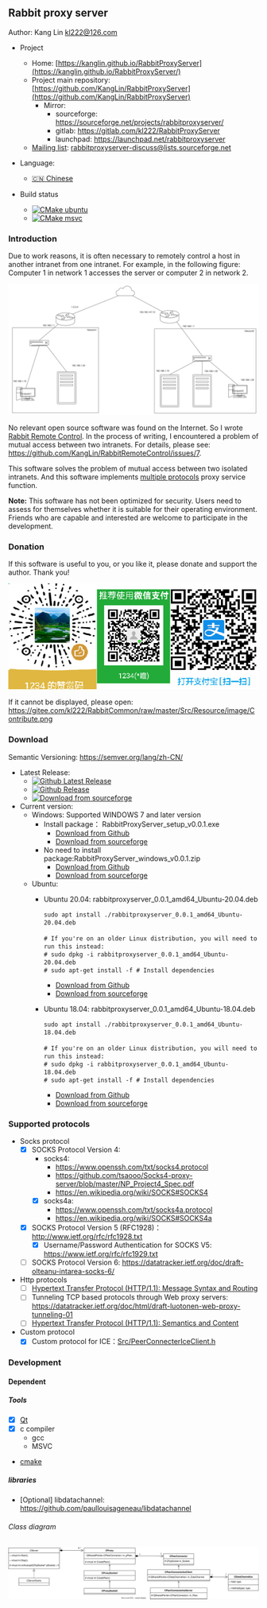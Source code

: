 ## Rabbit proxy server

Author: Kang Lin <kl222@126.com>

- Project
  + Home: [https://kanglin.github.io/RabbitProxyServer](https://kanglin.github.io/RabbitProxyServer/)
  + Project main repository: [https://github.com/KangLin/RabbitProxyServer](https://github.com/KangLin/RabbitProxyServer)
    - Mirror:
      + sourceforge: https://sourceforge.net/projects/rabbitproxyserver/
      + gitlab: https://gitlab.com/kl222/RabbitProxyServer
      + launchpad: https://launchpad.net/rabbitproxyserver
  + [Mailing list](https://sourceforge.net/p/rabbitproxyserver/mailman/): <rabbitproxyserver-discuss@lists.sourceforge.net>

- Language:
  + [:cn: Chinese](README_zh_CN.md)
  
- Build status
  - [![CMake ubuntu](https://github.com/KangLin/RabbitProxyServer/actions/workflows/cmake_ubuntu.yml/badge.svg)](https://github.com/KangLin/RabbitProxyServer/actions/workflows/cmake_ubuntu.yml)
  - [![CMake msvc](https://github.com/KangLin/RabbitProxyServer/actions/workflows/msvc.yml/badge.svg)](https://github.com/KangLin/RabbitProxyServer/actions/workflows/msvc.yml)

### Introduction

Due to work reasons, it is often necessary to remotely control a host in another intranet from one intranet. For example, in the following figure: Computer 1 in network 1 accesses the server or computer 2 in network 2.

![Network Topology](Documents/Image/network_en.svg)

No relevant open source software was found on the Internet.
So I wrote [Rabbit Remote Control](https://github.com/KangLin/RabbitRemoteControl). 
In the process of writing, I encountered a problem of mutual access between two intranets.
For details, please see: https://github.com/KangLin/RabbitRemoteControl/issues/7.

This software solves the problem of mutual access between two isolated intranets.
And this software implements [multiple protocols](#Supported-protocols) proxy service function.

**Note:** This software has not been optimized for security.
Users need to assess for themselves whether it is suitable for their operating environment.
Friends who are capable and interested are welcome to participate in the development.

### Donation
If this software is useful to you, or you like it, please donate and support the author. Thank you!

[![donation](https://github.com/KangLin/RabbitCommon/raw/master/Src/Resource/image/Contribute.png "donation")](https://github.com/KangLin/RabbitCommon/raw/master/Src/Resource/image/Contribute.png "donation")

If it cannot be displayed, please open:
https://gitee.com/kl222/RabbitCommon/raw/master/Src/Resource/image/Contribute.png

### Download

Semantic Versioning: https://semver.org/lang/zh-CN/

+ Latest Release: 
  - [![Github Latest Release](https://img.shields.io/github/release/KangLin/RabbitProxyServer?label=Github%20最后发行版本)](https://github.com/KangLin/RabbitProxyServer/releases)
  - [![Github Release](https://img.shields.io/github/release-pre/KangLin/RabbitProxyServer?label=Github%20发行版本)](https://github.com/KangLin/RabbitProxyServer/releases)
  - [![Download from sourceforge](https://a.fsdn.com/con/app/sf-download-button)](https://sourceforge.net/projects/rabbitproxyserver/files/latest/download)
+ Current version:
  - Windows: Supported WINDOWS 7 and later version
    + Install package： RabbitProxyServer_setup_v0.0.1.exe
      - [Download from Github](https://github.com/KangLin/RabbitProxyServer/releases/download/v0.0.1/RabbitProxyServer_setup_v0.0.1.exe)
      - [Download from sourceforge](https://sourceforge.net/projects/rabbitproxyserver/files/v0.0.1/RabbitProxyServer_setup_v0.0.1.exe/download)
    + No need to install package:RabbitProxyServer_windows_v0.0.1.zip
      - [Download from Github](https://github.com/KangLin/RabbitProxyServer/releases/download/v0.0.1/RabbitProxyServer_windows_v0.0.1.zip)
      - [Download from sourceforge](https://sourceforge.net/projects/rabbitproxyserver/files/v0.0.1/RabbitProxyServer_windows_v0.0.1.zip/download)
  - Ubuntu:
    + Ubuntu 20.04: rabbitproxyserver_0.0.1_amd64_Ubuntu-20.04.deb
      
          sudo apt install ./rabbitproxyserver_0.0.1_amd64_Ubuntu-20.04.deb
          
          # If you're on an older Linux distribution, you will need to run this instead:
          # sudo dpkg -i rabbitproxyserver_0.0.1_amd64_Ubuntu-20.04.deb
          # sudo apt-get install -f # Install dependencies

      - [Download from Github](https://github.com/KangLin/RabbitProxyServer/releases/download/v0.0.1/rabbitproxyserver_0.0.1_amd64_Ubuntu-20.04.deb)
      - [Download from sourceforge](https://sourceforge.net/projects/rabbitproxyserver/files/v0.0.1/rabbitproxyserver_0.0.1_amd64_Ubuntu-20.04.deb/download)
      
    + Ubuntu 18.04: rabbitproxyserver_0.0.1_amd64_Ubuntu-18.04.deb

          sudo apt install ./rabbitproxyserver_0.0.1_amd64_Ubuntu-18.04.deb
          
          # If you're on an older Linux distribution, you will need to run this instead:
          # sudo dpkg -i rabbitproxyserver_0.0.1_amd64_Ubuntu-18.04.deb
          # sudo apt-get install -f # Install dependencies

      - [Download from Github](https://github.com/KangLin/RabbitProxyServer/releases/download/v0.0.1/rabbitproxyserver_0.0.1_amd64_Ubuntu-18.04.deb)
      - [Download from sourceforge](https://sourceforge.net/projects/rabbitproxyserver/files/v0.0.1/rabbitproxyserver_0.0.1_amd64_Ubuntu-18.04.deb/download)

### Supported protocols

- Socks protocol
  - [x] SOCKS Protocol Version 4: 
    + socks4:
      - https://www.openssh.com/txt/socks4.protocol
      - https://github.com/tsaooo/Socks4-proxy-server/blob/master/NP_Project4_Spec.pdf    
      - https://en.wikipedia.org/wiki/SOCKS#SOCKS4
    + [x] socks4a:
      - https://www.openssh.com/txt/socks4a.protocol
      - https://en.wikipedia.org/wiki/SOCKS#SOCKS4a
  - [x] SOCKS Protocol Version 5 (RFC1928)：http://www.ietf.org/rfc/rfc1928.txt
    + [x] Username/Password Authentication for SOCKS V5: https://www.ietf.org/rfc/rfc1929.txt
  - [ ] SOCKS Protocol Version 6: https://datatracker.ietf.org/doc/draft-olteanu-intarea-socks-6/
- Http protocols
  + [ ] [Hypertext Transfer Protocol (HTTP/1.1): Message Syntax and Routing](https://datatracker.ietf.org/doc/html/rfc7230)
  + [ ] Tunneling TCP based protocols through Web proxy servers: https://datatracker.ietf.org/doc/html/draft-luotonen-web-proxy-tunneling-01
  + [ ] [Hypertext Transfer Protocol (HTTP/1.1): Semantics and Content](https://datatracker.ietf.org/doc/html/rfc7231#section-0.0.1)
- Custom protocol
    + [x] Custom protocol for ICE：[Src/PeerConnecterIceClient.h](Src/PeerConnecterIceClient.h#L63)
    
### Development
#### Dependent
##### Tools
- [x] [Qt](qt.io)
- [x] c compiler
  + gcc
  + MSVC
- [cmake](https://cmake.org/)

##### libraries

- [Optional] libdatachannel: https://github.com/paullouisageneau/libdatachannel

###### Class diagram

![Class diagram](Documents/Image/Class.svg)
